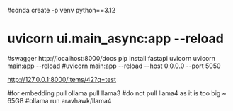 #conda create -p venv python==3.12
# uvicorn ui.main_async:app --reload
#swagger http://localhost:8000/docs
pip install fastapi uvicorn
uvicorn main:app --reload
#uvicorn main:app --reload --host 0.0.0.0 --port 5050

http://127.0.0.1:8000/items/42?q=test

#for embedding pull ollama pull llama3
#do not pull llama4 as it is too big  ~ 65GB
#ollama run aravhawk/llama4

